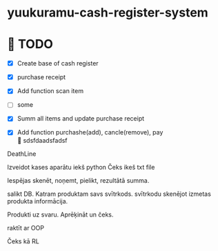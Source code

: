 # yuukuramu-cash-register-system

<h1>📅 TODO</h1>

- [x] Create  base of cash register <br>

- [x] purchase receipt <br>

- [x] Add function scan item <br>

- [ ] some <br>

- [x] Summ all items and update purchase receipt <br>

- [x] Add function purchashe(add), cancle(remove), pay <br>
💭 sdsfdaadsfadsf

DeathLine

Izveidot kases aparātu iekš python
Čeks ikeš txt file

Iespējas skenēt, noņemt, pielikt, rezultātā summa.

salikt DB. Katram produktam savs svītrkods.
svītrkodu skenējot izmetas produkta informācija.

Produkti uz svaru. Aprēķināt un čeks.

raktīt ar OOP


Čeks kā RL
